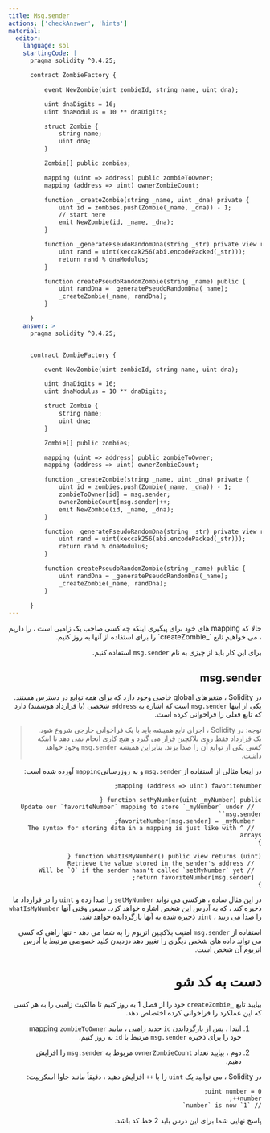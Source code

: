 ```yaml
---
title: Msg.sender
actions: ['checkAnswer', 'hints']
material:
  editor:
    language: sol
    startingCode: |
      pragma solidity ^0.4.25;

      contract ZombieFactory {

          event NewZombie(uint zombieId, string name, uint dna);

          uint dnaDigits = 16;
          uint dnaModulus = 10 ** dnaDigits;

          struct Zombie {
              string name;
              uint dna;
          }

          Zombie[] public zombies;

          mapping (uint => address) public zombieToOwner;
          mapping (address => uint) ownerZombieCount;

          function _createZombie(string _name, uint _dna) private {
              uint id = zombies.push(Zombie(_name, _dna)) - 1;
              // start here
              emit NewZombie(id, _name, _dna);
          }

          function _generatePseudoRandomDna(string _str) private view returns (uint) {
              uint rand = uint(keccak256(abi.encodePacked(_str)));
              return rand % dnaModulus;
          }

          function createPseudoRandomZombie(string _name) public {
              uint randDna = _generatePseudoRandomDna(_name);
              _createZombie(_name, randDna);
          }

      }
    answer: >
      pragma solidity ^0.4.25;


      contract ZombieFactory {

          event NewZombie(uint zombieId, string name, uint dna);

          uint dnaDigits = 16;
          uint dnaModulus = 10 ** dnaDigits;

          struct Zombie {
              string name;
              uint dna;
          }

          Zombie[] public zombies;

          mapping (uint => address) public zombieToOwner;
          mapping (address => uint) ownerZombieCount;

          function _createZombie(string _name, uint _dna) private {
              uint id = zombies.push(Zombie(_name, _dna)) - 1;
              zombieToOwner[id] = msg.sender;
              ownerZombieCount[msg.sender]++;
              emit NewZombie(id, _name, _dna);
          }

          function _generatePseudoRandomDna(string _str) private view returns (uint) {
              uint rand = uint(keccak256(abi.encodePacked(_str)));
              return rand % dnaModulus;
          }

          function createPseudoRandomZombie(string _name) public {
              uint randDna = _generatePseudoRandomDna(_name);
              _createZombie(_name, randDna);
          }

      }
---
```

<div dir="rtl">
حالا که mapping های خود برای پیگیری اینکه چه کسی صاحب یک زامبی است ، را داریم ، می خواهیم تابع `_createZombie` را برای استفاده از آنها به روز کنیم.

برای این کار باید از چیزی به نام `msg.sender` استفاده کنیم.

## msg.sender

در Solidity ، متغیرهای global خاصی وجود دارد که برای همه توابع در دسترس هستند. یکی از اینها `msg.sender` است که اشاره به `address` شخصی (یا قرارداد هوشمند) دارد که تابع فعلی را فراخوانی کرده است.

> توجه: در Solidity ، اجرای تابع همیشه باید با یک فراخوانی خارجی شروع شود. یک قرارداد فقط روی بلاکچین قرار می گیرد و هیچ کاری انجام نمی دهد تا اینکه کسی یکی از توابع آن را صدا بزند. بنابراین همیشه `msg.sender` وجود خواهد داشت.

در اینجا مثالی از استفاده از `msg.sender` و به روزرسانی`mapping` آورده شده است:

```
mapping (address => uint) favoriteNumber;

function setMyNumber(uint _myNumber) public {
  // Update our `favoriteNumber` mapping to store `_myNumber` under `msg.sender`
  favoriteNumber[msg.sender] = _myNumber;
  // ^ The syntax for storing data in a mapping is just like with arrays
}

function whatIsMyNumber() public view returns (uint) {
  // Retrieve the value stored in the sender's address
  // Will be `0` if the sender hasn't called `setMyNumber` yet
  return favoriteNumber[msg.sender];
}
```

در این مثال ساده ، هرکسی می تواند `setMyNumber` را صدا زده و `uint` را در قرارداد ما ذخیره کند ، که به آدرس این شخص اشاره خواهد کرد. سپس وقتی آنها `whatIsMyNumber` را صدا می زنند ، `uint` ذخیره شده به آنها بازگردانده حواهد شد.

استفاده از `msg.sender` امنیت بلاکچین اتریوم را به شما می دهد - تنها راهی که کسی می تواند داده های شخص دیگری را تغییر دهد دزدیدن کلید خصوصی مرتبط با آدرس اتریوم آن شخص است.

# دست به کد شو

بیایید تابع `_createZombie` خود را از فصل 1 به روز کنیم تا مالکیت زامبی را به هر کسی که این عملکرد را فراخوانی کرده اختصاص دهد.

1. ابتدا ، پس از بازگرداندن `id` جدید زامبی ، بیایید mapping `zombieToOwner` خود را برای ذخیره `msg.sender` مرتبط با `id` به روز کنیم.

2. دوم ، بیایید تعداد `ownerZombieCount` مربوط به `msg.sender` را افزایش دهیم.

در Solidity ، می توانید یک `uint` را با `++` افزایش دهید ، دقیقاً مانند جاوا اسکریپت:

```
uint number = 0;
number++;
// `number` is now `1`
```

پاسخ نهایی شما برای این درس باید 2 خط کد باشد.
</div>
